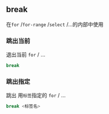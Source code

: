 ##  break 
在`for` /`for-range` /`select` /...的内部中使用

###   跳出当前
退出当前 `for` / ...
```go
break
```

###   跳出指定
跳出 用`标签`指定的 `for` / ...
```go
break <标签名> 
```
